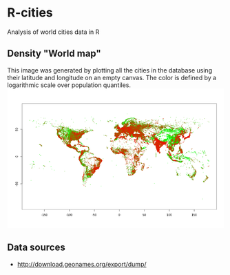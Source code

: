 # R-cities

Analysis of world cities data in R

## Density "World map"

This image was generated by plotting all the cities in the database using their latitude and longitude on an empty canvas. The color is defined by a logarithmic scale over population quantiles.
![world_cities.png](/images/world_cities.png?raw=true "City density world map")

## Data sources

* http://download.geonames.org/export/dump/
